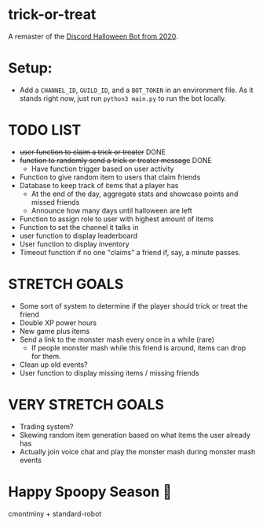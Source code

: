 # trick-or-treat
A remaster of the [Discord Halloween Bot from 2020](https://support.discord.com/hc/en-us/articles/360057167253-Halloween-Bot-2020). 


# Setup:
- Add a `CHANNEL_ID`, `GUILD_ID`, and a `BOT_TOKEN` in an environment file. As it stands right now, just run `python3 main.py` to run the bot locally.


# TODO LIST
- ~~user function to claim a trick or treater~~ DONE
- ~~function to randomly send a trick or treater message~~ DONE
    - Have function trigger based on user activity
- Function to give random item to users that claim friends
- Database to keep track of items that a player has
    - At the end of the day, aggregate stats and showcase points and missed friends
    - Announce how many days until halloween are left
- Function to assign role to user with highest amount of items
- Function to set the channel it talks in
- user function to display leaderboard
- User function to display inventory
- Timeout function if no one "claims" a friend if, say, a minute passes.


# STRETCH GOALS
- Some sort of system to determine if the player should trick or treat the friend
- Double XP power hours
- New game plus items
- Send a link to the monster mash every once in a while (rare)
    - If people monster mash while this friend is around, items can drop for them.
- Clean up old events?
- User function to display missing items / missing friends


# VERY STRETCH GOALS
- Trading system?
- Skewing random item generation based on what items the user already has
- Actually join voice chat and play the monster mash during monster mash events

# Happy Spoopy Season 🎃

cmontminy + standard-robot